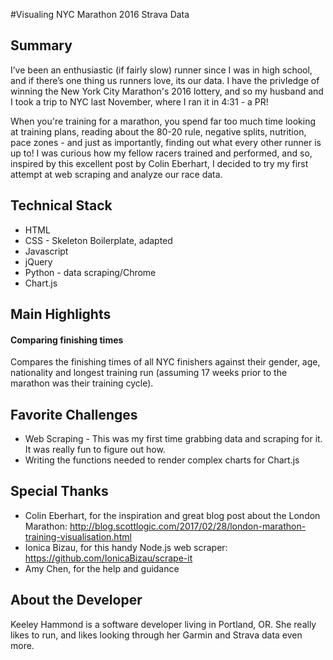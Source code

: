 #Visualing NYC Marathon 2016 Strava Data

## Summary
I’ve been an enthusiastic (if fairly slow) runner since I was in high school, and if there’s one thing us runners love, its our data. I have the privledge of winning the New York City Marathon's 2016 lottery, and so my husband and I took a trip to NYC last November, where I ran it in 4:31 - a PR!

When you're training for a marathon, you spend far too much time looking at training plans, reading about the 80-20 rule, negative splits, nutrition, pace zones - and just as importantly, finding out what every other runner is up to! I was curious how my fellow racers trained and performed, and so, inspired by this excellent post by Colin Eberhart, I decided to try my first attempt at web scraping and analyze our race data.

## Technical Stack
* HTML
* CSS - Skeleton Boilerplate, adapted
* Javascript
* jQuery
* Python - data scraping/Chrome
* Chart.js

## Main Highlights

#### Comparing finishing times
Compares the finishing times of all NYC finishers against their gender, age, nationality and longest training run (assuming 17 weeks prior to the marathon was their training cycle).


## Favorite Challenges
* Web Scraping - This was my first time grabbing data and scraping for it. It was really fun to figure out how.
* Writing the functions needed to render complex charts for Chart.js

## Special Thanks
* Colin Eberhart, for the inspiration and great blog post about the London Marathon: http://blog.scottlogic.com/2017/02/28/london-marathon-training-visualisation.html 
* Ionica Bizau, for this handy Node.js web scraper: https://github.com/IonicaBizau/scrape-it
* Amy Chen, for the help and guidance

## About the Developer
Keeley Hammond is a software developer living in Portland, OR. She really likes to run, and likes looking through her Garmin and Strava data even more.